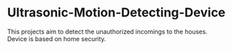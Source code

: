 # Ultrasonic-Motion-Detecting-Device
This projects aim to detect the unauthorized incomings to the houses. Device is based on home security.
